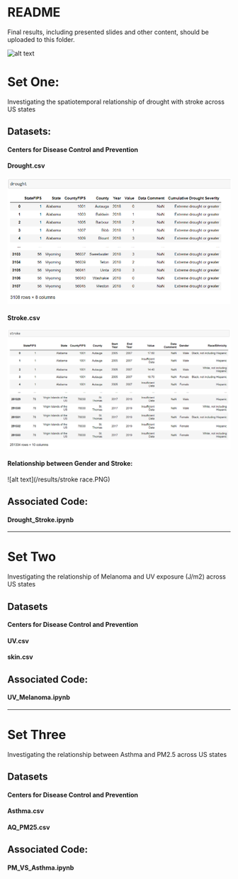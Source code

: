 # README

Final results, including presented slides and other content, should be uploaded to this folder.

![alt text](http://url/to/img.png)

# Set One:
Investigating the spatiotemporal relationship of drought with stroke across US states 

## Datasets:
#### Centers for Disease Control and Prevention

#### Drought.csv

![alt text](/results/drought_data.PNG)


#### Stroke.csv

![alt text](/results/stroke_data.PNG)


#### Relationship between Gender and Stroke:

![alt text](/results/stroke race.PNG)


## Associated Code: 
#### Drought_Stroke.ipynb

------------------------------------------------------------------------
# Set Two
Investigating the relationship of Melanoma and UV exposure (J/m2) across US states 

## Datasets
#### Centers for Disease Control and Prevention

#### UV.csv
#### skin.csv

## Associated Code: 
#### UV_Melanoma.ipynb

------------------------------------------------------------------------
# Set Three
Investigating the relationship between Asthma and PM2.5 across US states 

## Datasets
#### Centers for Disease Control and Prevention

#### Asthma.csv
#### AQ_PM25.csv

## Associated Code: 
#### PM_VS_Asthma.ipynb
